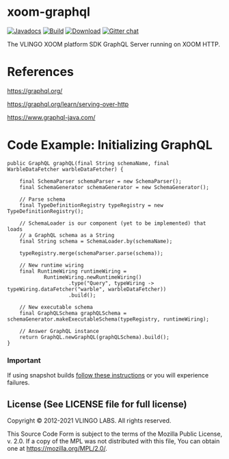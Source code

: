 # xoom-graphql

[![Javadocs](http://javadoc.io/badge/io.vlingo.xoom/xoom-graphql.svg?color=brightgreen)](http://javadoc.io/doc/io.vlingo.xoom/xoom-graphql) [![Build](https://github.com/vlingo/xoom-graphql/workflows/Build/badge.svg)](https://github.com/vlingo/xoom-graphql/actions?query=workflow%3ABuild) [![Download](https://img.shields.io/maven-central/v/io.vlingo.xoom/xoom-graphql?label=maven)](https://search.maven.org/artifact/io.vlingo.xoom/xoom-graphql) [![Gitter chat](https://badges.gitter.im/gitterHQ/gitter.png)](https://gitter.im/vlingo-platform-java/http)

The VLINGO XOOM platform SDK GraphQL Server running on XOOM HTTP.

# References

https://graphql.org/

https://graphql.org/learn/serving-over-http

https://www.graphql-java.com/

# Code Example: Initializing GraphQL

```
public GraphQL graphQL(final String schemaName, final WarbleDataFetcher warbleDataFetcher) {

    final SchemaParser schemaParser = new SchemaParser();
    final SchemaGenerator schemaGenerator = new SchemaGenerator();

    // Parse schema
    final TypeDefinitionRegistry typeRegistry = new TypeDefinitionRegistry();
    
    // SchemaLoader is our component (yet to be implemented) that loads
    // a GraphQL schema as a String
    final String schema = SchemaLoader.by(schemaName);
    
    typeRegistry.merge(schemaParser.parse(schema));

    // New runtime wiring
    final RuntimeWiring runtimeWiring =
            RuntimeWiring.newRuntimeWiring()
                    .type("Query", typeWiring -> typeWiring.dataFetcher("warble", warbleDataFetcher))
                    .build();

    // New executable schema
    final GraphQLSchema graphQLSchema = schemaGenerator.makeExecutableSchema(typeRegistry, runtimeWiring);

    // Answer GraphQL instance
    return GraphQL.newGraphQL(graphQLSchema).build();
}
```

### Important
If using snapshot builds [follow these instructions](https://github.com/vlingo/xoom-platform#snapshots-repository) or you will experience failures.


License (See LICENSE file for full license)
-------------------------------------------
Copyright © 2012-2021 VLINGO LABS. All rights reserved.

This Source Code Form is subject to the terms of the
Mozilla Public License, v. 2.0. If a copy of the MPL
was not distributed with this file, You can obtain
one at https://mozilla.org/MPL/2.0/.
